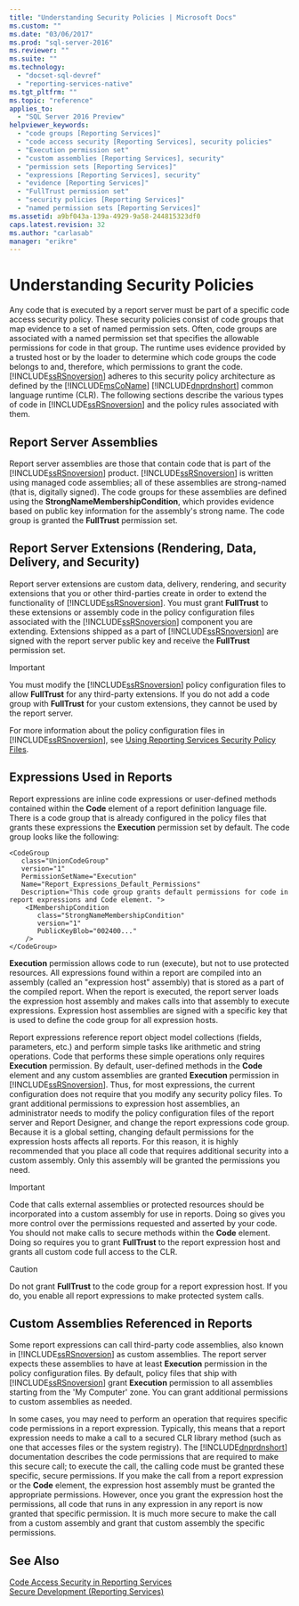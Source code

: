 ```yaml
---
title: "Understanding Security Policies | Microsoft Docs"
ms.custom: ""
ms.date: "03/06/2017"
ms.prod: "sql-server-2016"
ms.reviewer: ""
ms.suite: ""
ms.technology: 
  - "docset-sql-devref"
  - "reporting-services-native"
ms.tgt_pltfrm: ""
ms.topic: "reference"
applies_to: 
  - "SQL Server 2016 Preview"
helpviewer_keywords: 
  - "code groups [Reporting Services]"
  - "code access security [Reporting Services], security policies"
  - "Execution permission set"
  - "custom assemblies [Reporting Services], security"
  - "permission sets [Reporting Services]"
  - "expressions [Reporting Services], security"
  - "evidence [Reporting Services]"
  - "FullTrust permission set"
  - "security policies [Reporting Services]"
  - "named permission sets [Reporting Services]"
ms.assetid: a9bf043a-139a-4929-9a58-244815323df0
caps.latest.revision: 32
ms.author: "carlasab"
manager: "erikre"
---
```

# Understanding Security Policies
  Any code that is executed by a report server must be part of a specific code access security policy. These security policies consist of code groups that map evidence to a set of named permission sets. Often, code groups are associated with a named permission set that specifies the allowable permissions for code in that group. The runtime uses evidence provided by a trusted host or by the loader to determine which code groups the code belongs to and, therefore, which permissions to grant the code. [!INCLUDE[ssRSnoversion](../../../a9notintoc/includes/ssrsnoversion-md.md)] adheres to this security policy architecture as defined by the [!INCLUDE[msCoName](../../../a9notintoc/includes/msconame-md.md)] [!INCLUDE[dnprdnshort](../../../a9retired/includes/dnprdnshort-md.md)] common language runtime (CLR). The following sections describe the various types of code in [!INCLUDE[ssRSnoversion](../../../a9notintoc/includes/ssrsnoversion-md.md)] and the policy rules associated with them.  
  
## Report Server Assemblies  
 Report server assemblies are those that contain code that is part of the [!INCLUDE[ssRSnoversion](../../../a9notintoc/includes/ssrsnoversion-md.md)] product. [!INCLUDE[ssRSnoversion](../../../a9notintoc/includes/ssrsnoversion-md.md)] is written using managed code assemblies; all of these assemblies are strong-named (that is, digitally signed). The code groups for these assemblies are defined using the **StrongNameMembershipCondition**, which provides evidence based on public key information for the assembly's strong name. The code group is granted the **FullTrust** permission set.  
  
## Report Server Extensions (Rendering, Data, Delivery, and Security)  
 Report server extensions are custom data, delivery, rendering, and security extensions that you or other third-parties create in order to extend the functionality of [!INCLUDE[ssRSnoversion](../../../a9notintoc/includes/ssrsnoversion-md.md)]. You must grant **FullTrust** to these extensions or assembly code in the policy configuration files associated with the [!INCLUDE[ssRSnoversion](../../../a9notintoc/includes/ssrsnoversion-md.md)] component you are extending. Extensions shipped as a part of [!INCLUDE[ssRSnoversion](../../../a9notintoc/includes/ssrsnoversion-md.md)] are signed with the report server public key and receive the **FullTrust** permission set.  
  
> [!IMPORTANT]  
>  You must modify the [!INCLUDE[ssRSnoversion](../../../a9notintoc/includes/ssrsnoversion-md.md)] policy configuration files to allow **FullTrust** for any third-party extensions. If you do not add a code group with **FullTrust** for your custom extensions, they cannot be used by the report server.  
  
 For more information about the policy configuration files in [!INCLUDE[ssRSnoversion](../../../a9notintoc/includes/ssrsnoversion-md.md)], see [Using Reporting Services Security Policy Files](../../../reporting-services/extensions/secure-development/using-reporting-services-security-policy-files.md).  
  
## Expressions Used in Reports  
 Report expressions are inline code expressions or user-defined methods contained within the **Code** element of a report definition language file. There is a code group that is already configured in the policy files that grants these expressions the **Execution** permission set by default. The code group looks like the following:  
  
```  
<CodeGroup  
   class="UnionCodeGroup"  
   version="1"  
   PermissionSetName="Execution"  
   Name="Report_Expressions_Default_Permissions"  
   Description="This code group grants default permissions for code in report expressions and Code element. ">  
    <IMembershipCondition  
       class="StrongNameMembershipCondition"  
       version="1"  
       PublicKeyBlob="002400..."  
    />  
</CodeGroup>  
```  
  
 **Execution** permission allows code to run (execute), but not to use protected resources. All expressions found within a report are compiled into an assembly (called an "expression host" assembly) that is stored as a part of the compiled report. When the report is executed, the report server loads the expression host assembly and makes calls into that assembly to execute expressions. Expression host assemblies are signed with a specific key that is used to define the code group for all expression hosts.  
  
 Report expressions reference report object model collections (fields, parameters, etc.) and perform simple tasks like arithmetic and string operations. Code that performs these simple operations only requires **Execution** permission. By default, user-defined methods in the **Code** element and any custom assemblies are granted **Execution** permission in [!INCLUDE[ssRSnoversion](../../../a9notintoc/includes/ssrsnoversion-md.md)]. Thus, for most expressions, the current configuration does not require that you modify any security policy files. To grant additional permissions to expression host assemblies, an administrator needs to modify the policy configuration files of the report server and Report Designer, and change the report expressions code group. Because it is a global setting, changing default permissions for the expression hosts affects all reports. For this reason, it is highly recommended that you place all code that requires additional security into a custom assembly. Only this assembly will be granted the permissions you need.  
  
> [!IMPORTANT]  
>  Code that calls external assemblies or protected resources should be incorporated into a custom assembly for use in reports. Doing so gives you more control over the permissions requested and asserted by your code. You should not make calls to secure methods within the **Code** element. Doing so requires you to grant **FullTrust** to the report expression host and grants all custom code full access to the CLR.  
  
> [!CAUTION]  
>  Do not grant **FullTrust** to the code group for a report expression host. If you do, you enable all report expressions to make protected system calls.  
  
## Custom Assemblies Referenced in Reports  
 Some report expressions can call third-party code assemblies, also known in [!INCLUDE[ssRSnoversion](../../../a9notintoc/includes/ssrsnoversion-md.md)] as custom assemblies. The report server expects these assemblies to have at least **Execution** permission in the policy configuration files. By default, policy files that ship with [!INCLUDE[ssRSnoversion](../../../a9notintoc/includes/ssrsnoversion-md.md)] grant **Execution** permission to all assemblies starting from the 'My Computer' zone. You can grant additional permissions to custom assemblies as needed.  
  
 In some cases, you may need to perform an operation that requires specific code permissions in a report expression. Typically, this means that a report expression needs to make a call to a secured CLR library method (such as one that accesses files or the system registry). The [!INCLUDE[dnprdnshort](../../../a9retired/includes/dnprdnshort-md.md)] documentation describes the code permissions that are required to make this secure call; to execute the call, the calling code must be granted these specific, secure permissions. If you make the call from a report expression or the **Code** element, the expression host assembly must be granted the appropriate permissions. However, once you grant the expression host the permissions, all code that runs in any expression in any report is now granted that specific permission. It is much more secure to make the call from a custom assembly and grant that custom assembly the specific permissions.  
  
## See Also  
 [Code Access Security in Reporting Services](../../../reporting-services/extensions/secure-development/code-access-security-in-reporting-services.md)   
 [Secure Development &#40;Reporting Services&#41;](../../../reporting-services/extensions/secure-development/secure-development-reporting-services.md)  
  
  